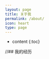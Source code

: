```yaml
---
layout: page
title: 关于我
permalink: /about/
icon: heart
type: page
---
```


* content
{:toc}

//## 我的经历
